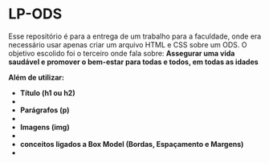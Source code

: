 # LP-ODS

Esse repositório é para a entrega de um trabalho para a faculdade, onde era necessário usar apenas
criar um arquivo HTML e CSS sobre um ODS. O objetivo escolido foi o terceiro onde fala sobre:
<b> Assegurar uma vida saudável e promover o bem-estar para todas e todos, em todas as idades <b/>

Além de utilizar:
<ul>
  <li>Título (h1 ou h2)<li/>
  <li>Parágrafos (p)<li/>
  <li>Imagens (img)<li/>
  <li>conceitos ligados a Box Model (Bordas, Espaçamento e Margens)<li/>
<ul>

